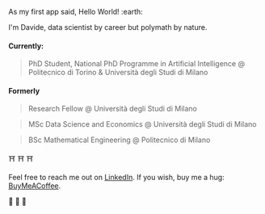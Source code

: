 As my first app said, Hello World! 	:earth:

I'm Davide, data scientist by career but polymath by nature.

#### Currently:

> PhD Student, National PhD Programme in Artificial Intelligence @ Politecnico di Torino & Università degli Studi di Milano

#### Formerly

> Research Fellow @ Università degli Studi di Milano

> MSc Data Science and Economics @ Università degli Studi di Milano

> BSc Mathematical Engineering @ Politecnico di Milano

:shinto_shrine: :shinto_shrine: :shinto_shrine:

Feel free to reach me out on [LinkedIn](https://www.linkedin.com/in/davide-riva-85053a221).
If you wish, buy me a hug: [BuyMeACoffee](https://www.buymeacoffee.com/ilgiustomezzo).

:crescent_moon: :crescent_moon: :crescent_moon:
